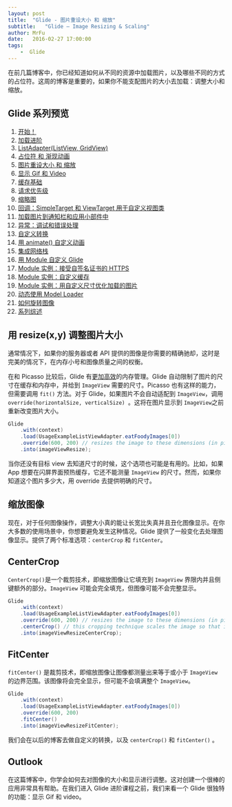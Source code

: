 ```yaml
---
layout: post
title:  "Glide - 图片重设大小 和 缩放"
subtitle:   "Glide — Image Resizing & Scaling"
author: MrFu
date:   2016-02-27 17:00:00
tags:
    -  Glide
---
```


在前几篇博客中，你已经知道如何从不同的资源中加载图片，以及哪些不同的方式的占位符。这周的博客是重要的，如果你不能支配图片的大小去加载：调整大小和缩放。

## Glide 系列预览

1. [开始！](http://mrfu.me/2016/02/27/Glide_Getting_Started/)
2. [加载进阶](http://mrfu.me/2016/02/27/Glide_Advanced_Loading/)
3. [ListAdapter(ListView, GridView)](http://mrfu.me/2016/02/27/Glide_ListAdapter_(ListView,_GridView)/)
4. [占位符 和 渐现动画](http://mrfu.me/2016/02/27/Glide_Placeholders_&_Fade_Animations/)
5. [图片重设大小 和 缩放](http://mrfu.me/2016/02/27/Glide_Image_Resizing_&_Scaling/)
6. [显示 Gif 和 Video](http://mrfu.me/2016/02/27/Glide_Displaying_Gifs_&_Videos/)
7. [缓存基础](http://mrfu.me/2016/02/27/Glide_Caching_Basics/)
8. [请求优先级](http://mrfu.me/2016/02/27/Glide_Request_Priorities/)
9. [缩略图](http://mrfu.me/2016/02/27/Glide_Thumbnails/)
10. [回调：SimpleTarget 和 ViewTarget 用于自定义视图类](http://mrfu.me/2016/02/27/Glide_Callbacks_SimpleTarget_and_ViewTarget_for_Custom_View_Classes/)
11. [加载图片到通知栏和应用小部件中](http://mrfu.me/2016/02/27/Glide_Loading_Images_into_Notifications_and_AppWidgets/)
12. [异常：调试和错误处理](http://mrfu.me/2016/02/28/Glide_Exceptions-_Debugging_and_Error_Handling/)
13. [自定义转换](http://mrfu.me/2016/02/28/Glide_Custom_Transformations/)
14. [用 animate() 自定义动画](http://mrfu.me/2016/02/28/Glide_Custom_Animations_with_animate()/)
15. [集成网络栈](http://mrfu.me/2016/02/28/Glide_Integrating_Networking_Stacks/)
16. [用 Module 自定义 Glide](http://mrfu.me/2016/02/28/Glide_Customize_Glide_with_Modules/)
17. [Module 实例：接受自签名证书的 HTTPS](http://mrfu.me/2016/02/28/Glide_Module_Example_Accepting_Self-Signed_HTTPS_Certificates/)
18. [Module 实例：自定义缓存](http://mrfu.me/2016/02/28/Glide_Module_Example_Customize_Caching/)
19. [Module 实例：用自定义尺寸优化加载的图片](http://mrfu.me/2016/02/28/Glide_Module_Example_Optimizing/)
20. [动态使用 Model Loader](http://mrfu.me/2016/02/28/Glide_Dynamically_Use_Model_Loaders/)
21. [如何旋转图像](http://mrfu.me/2016/02/28/Glide_How_to_Rotate_Images/)
22. [系列综述](http://mrfu.me/2016/02/28/Glide_Series_Roundup/)

## 用 resize(x,y) 调整图片大小

通常情况下，如果你的服务器或者 API 提供的图像是你需要的精确驰却，这时是完美的情况下，在内存小号和图像质量之间的权衡。

在和 Picasso 比较后，Glide 有[更加高效](http://inthecheesefactory.com/blog/get-to-know-glide-recommended-by-google/en)的内存管理。Glide 自动限制了图片的尺寸在缓存和内存中，并给到 `ImageView` 需要的尺寸。Picasso 也有这样的能力，但需要调用 `fit()` 方法。对于 Glide，如果图片不会自动适配到 `ImageView`，调用 `override(horizontalSize, verticalSize)
`。这将在图片显示到 `ImageView`之前重新改变图片大小。

```java
Glide
    .with(context)
    .load(UsageExampleListViewAdapter.eatFoodyImages[0])
    .override(600, 200) // resizes the image to these dimensions (in pixel). does not respect aspect ratio
    .into(imageViewResize);
```

当你还没有目标 view 去知道尺寸的时候，这个选项也可能是有用的。比如，如果 App 想要在闪屏界面预热缓存，它还不能测量 `ImageView` 的尺寸。然而，如果你知道这个图片多少大，用 override 去提供明确的尺寸。

## 缩放图像

现在，对于任何图像操作，调整大小真的能让长宽比失真并且丑化图像显示。在你大多数的使用场景中，你想要避免发生这种情况。Glide 提供了一般变化去处理图像显示。提供了两个标准选项：`centerCrop` 和 `fitCenter`。

## CenterCrop

`CenterCrop()`是一个裁剪技术，即缩放图像让它填充到 `ImageView` 界限内并且侧键额外的部分。`ImageView` 可能会完全填充，但图像可能不会完整显示。

```java
Glide
    .with(context)
    .load(UsageExampleListViewAdapter.eatFoodyImages[0])
    .override(600, 200) // resizes the image to these dimensions (in pixel)
    .centerCrop() // this cropping technique scales the image so that it fills the requested bounds and then crops the extra.
    .into(imageViewResizeCenterCrop);
```

## FitCenter

`fitCenter()` 是裁剪技术，即缩放图像让图像都测量出来等于或小于 `ImageView` 的边界范围。该图像将会完全显示，但可能不会填满整个 `ImageView`。

```java
Glide
    .with(context)
    .load(UsageExampleListViewAdapter.eatFoodyImages[0])
    .override(600, 200)
    .fitCenter() 
    .into(imageViewResizeFitCenter);
```

我们会在以后的博客去做自定义的转换，以及 `centerCrop()` 和 `fitCenter()` 。

## Outlook

在这篇博客中，你学会如何去对图像的大小和显示进行调整。这对创建一个很棒的应用非常具有帮助。在我们进入 Glide 进阶课程之前，我们来看一个 Glide 很独特的功能：显示 Gif 和 video。